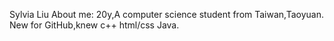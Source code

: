 Sylvia Liu
About me:
20y,A computer science student from Taiwan,Taoyuan.
New for GitHub,knew c++ html/css Java.
